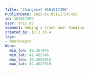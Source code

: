 ```yaml
---
Title: 'Changeset #161017390'
PublishDate: 2025-01-05T11:54:45Z
id: 161017390
user: eric db
comment: Adding a track near Fundina
created_by: iD 2.30.4
tags:
- Montenegro
bbox:
  min_lon: 19.367045
  min_lat: 42.452346
  max_lon: 19.3684915
  max_lat: 42.4527915

---
```

